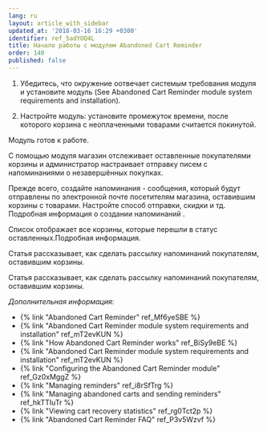 ```yaml
---
lang: ru
layout: article_with_sidebar
updated_at: '2018-03-16 16:29 +0300'
identifier: ref_5adYOQ4L
title: Начало работы с модулем Abandoned Cart Reminder
order: 140
published: false
---
```

1.  Убедитесь, что окружение оотвечает системым требования модуля и установите модуль (See Abandoned Cart Reminder module system requirements and installation).

2.  Настройте модуль: установите промежуток времени, после которого корзина с неоплаченными товарами считается покинутой.

Модуль готов к работе.

С помощью модуля магазин отслеживает оставленные покупателями корзины и администратор настраивает отправку писем с напоминаниями о незавершённых покупках.

Прежде всего, создайте напоминания - сообщения, который будут отправлены по электронной почте посетителям магазина, оставившим корзины с товарами. Настройте способ отправки, скидки и тд. Подробная информация о создании напоминаний .

Список отображает все корзины, которые перешли в статус оставленных.Подробная информация.

Статья рассказывает, как сделать рассылку напоминаний покупателям, оставившим корзины. 

Статья рассказывает, как сделать рассылку напоминаний покупателям, оставившим корзины.

_Дополнительная информация:_

*   {% link "Abandoned Cart Reminder" ref_Mf6yeSBE %}
*   {% link "Abandoned Cart Reminder module system requirements and installation" ref_mT2evKUN %}
*   {% link "How Abandoned Cart Reminder works" ref_BiSy9eBE %}
*   {% link "Abandoned Cart Reminder module system requirements and installation" ref_mT2evKUN %}
*   {% link "Configuring the Abandoned Cart Reminder module" ref_Gz0xMggZ %}
*   {% link "Managing reminders" ref_i8rSfTrg %}
*   {% link "Managing abandoned carts and sending reminders" ref_hkTTIuTr %}
*   {% link "Viewing cart recovery statistics" ref_rg0Tct2p %}
*   {% link "Abandoned Cart Reminder FAQ" ref_P3v5Wzvf %}